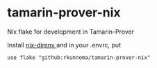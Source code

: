 # tamarin-prover-nix
Nix flake for development in Tamarin-Prover

Install [ nix-direnv ]( https://github.com/nix-community/nix-direnv )
and
in your .envrc, put

```
use flake "github:rkunnema/tamarin-prover-nix"
```

